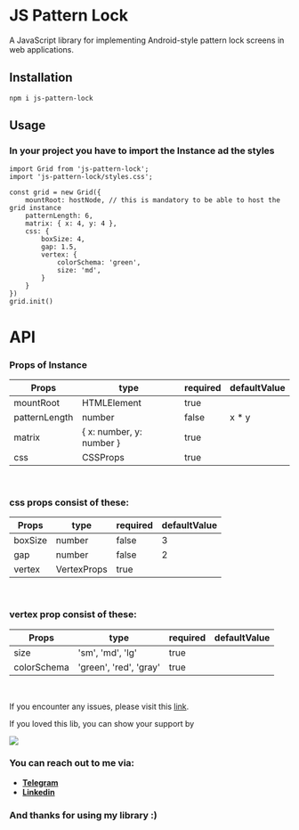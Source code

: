 # JS Pattern Lock

A JavaScript library for implementing Android-style pattern lock screens in web applications.


## Installation
``
npm i js-pattern-lock
``

## Usage

### In your project you have to import the Instance ad the styles
```
import Grid from 'js-pattern-lock';
import 'js-pattern-lock/styles.css';

const grid = new Grid({
    mountRoot: hostNode, // this is mandatory to be able to host the grid instance
    patternLength: 6,
    matrix: { x: 4, y: 4 },
    css: {
        boxSize: 4,
        gap: 1.5,
        vertex: {
            colorSchema: 'green',
            size: 'md',
        }
    }
})
grid.init()
```
# API
### Props of Instance
| Props         | type                     | required | defaultValue |
|---------------|--------------------------|----------|--------------|
| mountRoot     | HTMLElement              | true     |              |
| patternLength | number                   | false    | x * y        |
| matrix        | { x: number, y: number } | true     |              |
| css           | CSSProps                 | true     |              |
<br />

### css props consist of these:
| Props   | type        | required | defaultValue |
|---------|-------------|----------|--------------|
| boxSize | number      | false    | 3            |
| gap     | number      | false    | 2            |
| vertex  | VertexProps | true     |              |
<br />

### vertex prop consist of these:
| Props       | type                   | required | defaultValue |
|-------------|------------------------|----------|--------------|
| size        | 'sm', 'md', 'lg'       | true     |              |
| colorSchema | 'green', 'red', 'gray' | true     |              |
<br />

If you encounter any issues, please visit this [link](https://github.com/ASahak/js-pattern-lock/issues).

If you loved this lib, you can show your support by

[<img src="https://skeleton-generator.vercel.app/buy-me-a-coffee.png" />](https://buymeacoffee.com/asahak)


### You can reach out to me via:
- **[Telegram](https://t.me/A_Sahak)**
- **[Linkedin](https://www.linkedin.com/in/arthur-sahakyan-276abb158/)**

### And thanks for using my library :)